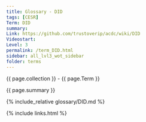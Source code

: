 ```yaml
---
title: Glossary - DID
tags: [CESR]
Term: DID
summary: 
Link: https://github.com/trustoverip/acdc/wiki/DID
Videostart: 
Level: 3
permalink: /term_DID.html
sidebar: all_lvl3_wot_sidebar
folder: terms
---
```


{{ page.collection }} - {{ page.Term }}

   {{ page.summary }}

{% include_relative glossary/DID.md %}

 {% include links.html %} 
